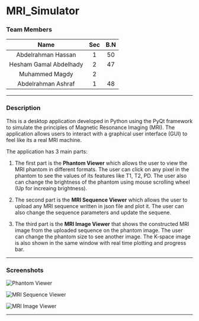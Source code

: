 # MRI_Simulator

### Team Members

|          Name          | Sec | B.N |
| :--------------------: | :-: | :-: |
|   Abdelrahman Hassan   |  1  | 50  |
| Hesham Gamal Abdelhady |  2  |  47 |
|     Muhammed Magdy     |  2  |     |
|   Abdelrahman Ashraf   |  1  | 48  |

<hr />

### Description

This is a desktop application developed in Python using the PyQt framework to simulate the principles of Magnetic Resonance Imaging (MRI). The application allows users to interact with a graphical user interface (GUI) to feel like its a real MRI machine.

The application has 3 main parts:

1. The first part is the **Phantom Viewer** which allows the user to view the MRI phantom in different formats. The user can click on any pixel in the phantom to see the values of its features like T1, T2, PD. The user also can change the brightness of the phantom using mouse scrolling wheel (Up for increaing brightness).

2. The second part is the **MRI Sequence Viewer** which allows the user to upload any MRI sequence written in json file and plot it. The user can also change the sequence parameters and update the sequene.

3. The third part is the **MRI Image Viewer** that shows the constructed MRI image from the uploaded sequence on the phantom image. The user can change the phantom size to see another image. The K-space image is also shown in the same window with real time plotting and progress bar.

<hr />

### Screenshots

![Phantom Viewer](https://i.imgur.com/0Z7Z7Zl.png)

![MRI Sequence Viewer](https://i.imgur.com/1Z0Z7Zl.png)

![MRI Image Viewer](https://i.imgur.com/2Z7Z7Zl.png)

<hr />
